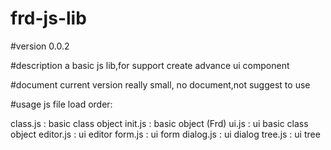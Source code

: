 # frd-js-lib

#version 0.0.2

#description
  a basic js lib,for support create advance ui component

#document
  current version really small, no document,not suggest to use

#usage
  js file load order:

  class.js : basic class object
  init.js  : basic object (Frd)
  ui.js    : ui basic class object
  editor.js : ui editor
  form.js  : ui form
  dialog.js : ui dialog
  tree.js  : ui tree
